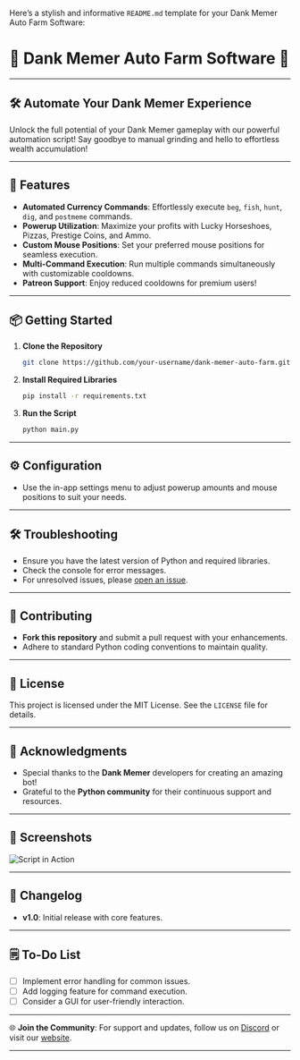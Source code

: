 Here’s a stylish and informative `README.md` template for your Dank Memer Auto Farm Software:


# 🌟 Dank Memer Auto Farm Software 🌟
---

## 🛠️ Automate Your Dank Memer Experience

Unlock the full potential of your Dank Memer gameplay with our powerful automation script! Say goodbye to manual grinding and hello to effortless wealth accumulation!

---

## 🚀 Features

- **Automated Currency Commands**: Effortlessly execute `beg`, `fish`, `hunt`, `dig`, and `postmeme` commands.
- **Powerup Utilization**: Maximize your profits with Lucky Horseshoes, Pizzas, Prestige Coins, and Ammo.
- **Custom Mouse Positions**: Set your preferred mouse positions for seamless execution.
- **Multi-Command Execution**: Run multiple commands simultaneously with customizable cooldowns.
- **Patreon Support**: Enjoy reduced cooldowns for premium users!

---

## 📦 Getting Started

1. **Clone the Repository**
   ```bash
   git clone https://github.com/your-username/dank-memer-auto-farm.git
   ```
2. **Install Required Libraries**
   ```bash
   pip install -r requirements.txt
   ```
3. **Run the Script**
   ```bash
   python main.py
   ```

---

## ⚙️ Configuration

- Use the in-app settings menu to adjust powerup amounts and mouse positions to suit your needs.

---

## 🛠️ Troubleshooting

- Ensure you have the latest version of Python and required libraries.
- Check the console for error messages.
- For unresolved issues, please [open an issue](https://github.com/aloramiaa/Dank-Auto-Grinde/issues).

---

## 🤝 Contributing

- **Fork this repository** and submit a pull request with your enhancements.
- Adhere to standard Python coding conventions to maintain quality.

---

## 📜 License

This project is licensed under the MIT License. See the `LICENSE` file for details.

---

## 🙏 Acknowledgments

- Special thanks to the **Dank Memer** developers for creating an amazing bot!
- Grateful to the **Python community** for their continuous support and resources.

---

## 📸 Screenshots

![Script in Action](https://i.imgur.com/MV7hyTb_d.webp?maxwidth=760&fidelity=grand)

---

## 📝 Changelog

- **v1.0**: Initial release with core features.

---

## 🗒️ To-Do List

- [ ] Implement error handling for common issues.
- [ ] Add logging feature for command execution.
- [ ] Consider a GUI for user-friendly interaction.

---

🌐 **Join the Community**: For support and updates, follow us on [Discord](insert_discord_link_here) or visit our [website](insert_website_link_here).

---
```

